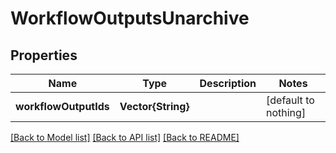 # WorkflowOutputsUnarchive


## Properties
Name | Type | Description | Notes
------------ | ------------- | ------------- | -------------
**workflowOutputIds** | **Vector{String}** |  | [default to nothing]


[[Back to Model list]](../README.md#models) [[Back to API list]](../README.md#api-endpoints) [[Back to README]](../README.md)



